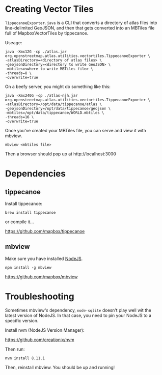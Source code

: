 # Creating Vector Tiles

`TippecanoeExporter.java` is a CLI that converts a directory of atlas files into
line-delimited GeoJSON, and then that gets converted into an MBTiles file full
of MapboxVectorTiles by tippecanoe.

Useage:

``` 
java -Xmx12G -cp ./atlas.jar org.openstreetmap.atlas.utilities.vectortiles.TippecanoeExporter \
-atlasDirectory=<directory of atlas files> \
-geojsonDirectory=<directory to write GeoJSON> \
-mbtiles=<where to write MBTiles file> \
-threads=8 \
-overwrite=true
```

On a beefy server, you might do something like this:

``` 
java -Xmx240G -cp ./atlas-njh.jar org.openstreetmap.atlas.utilities.vectortiles.TippecanoeExporter \
-atlasDirectory=/opt/data/tippecanoe/atlas \
-geojsonDirectory=/opt/data/tippecanoe/geojson \
-mbtiles=/opt/data/tippecanoe/WORLD.mbtiles \
-threads=16 \
-overwrite=true
```

Once you've created your MBTiles file, you can serve and view it with mbview.

``` 
mbview <mbtiles file>
```

Then a browser should pop up at http://localhost:3000


# Dependencies

## tippecanoe

Install tippecanoe:

``` 
brew install tippecanoe
```

or compile it...

https://github.com/mapbox/tippecanoe

## mbview

Make sure you have installed [NodeJS](https://nodejs.org/).

``` 
npm install -g mbview
```

https://github.com/mapbox/mbview


# Troubleshooting

Sometimes mbview's dependency, `node-sqlite` doesn't play well wit the latest version of NodeJS. In that case, you need to pin your NodeJS to a specific version.

Install nvm (NodeJS Version Manager):

https://github.com/creationix/nvm

Then run:

``` 
nvm install 8.11.1
```

Then, reinstall mbview. You should be up and running!
